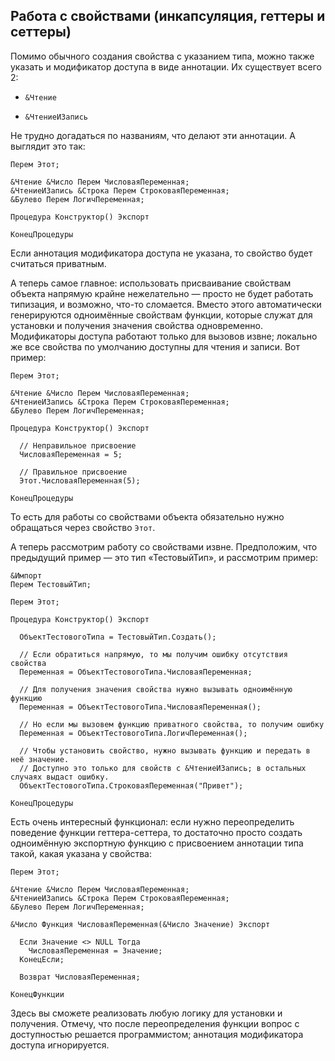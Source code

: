 ## Работа с свойствами (инкапсуляция, геттеры и сеттеры)

Помимо обычного создания свойства с указанием типа, можно также указать и модификатор доступа в виде аннотации. Их существует всего 2:

- `&Чтение`

- `&ЧтениеИЗапись`

Не трудно догадаться по названиям, что делают эти аннотации. А выглядит это так:

```bsl
Перем Этот;

&Чтение &Число Перем ЧисловаяПеременная;
&ЧтениеИЗапись &Строка Перем СтроковаяПеременная;
&Булево Перем ЛогичПеременная;

Процедура Конструктор() Экспорт

КонецПроцедуры
```

Если аннотация модификатора доступа не указана, то свойство будет считаться приватным.

А теперь самое главное: использовать присваивание свойствам объекта напрямую крайне нежелательно — просто не будет работать типизация, и возможно, что-то сломается. Вместо этого автоматически генерируются одноимённые свойствам функции, которые служат для установки и получения значения свойства одновременно. Модификаторы доступа работают только для вызовов извне; локально же все свойства по умолчанию доступны для чтения и записи. Вот пример:

```bsl
Перем Этот;

&Чтение &Число Перем ЧисловаяПеременная;
&ЧтениеИЗапись &Строка Перем СтроковаяПеременная;
&Булево Перем ЛогичПеременная;

Процедура Конструктор() Экспорт

  // Неправильное присвоение
  ЧисловаяПеременная = 5;

  // Правильное присвоение
  Этот.ЧисловаяПеременная(5);

КонецПроцедуры
```

То есть для работы со свойствами объекта обязательно нужно обращаться через свойство `Этот`.

А теперь рассмотрим работу со свойствами извне. Предположим, что предыдущий пример — это тип «ТестовыйТип», и рассмотрим пример:

```bsl
&Импорт
Перем ТестовыйТип;

Перем Этот;

Процедура Конструктор() Экспорт

  ОбъектТестовогоТипа = ТестовыйТип.Создать();

  // Если обратиться напрямую, то мы получим ошибку отсутствия свойства
  Переменная = ОбъектТестовогоТипа.ЧисловаяПеременная;

  // Для получения значения свойства нужно вызывать одноимённую функцию
  Переменная = ОбъектТестовогоТипа.ЧисловаяПеременная();

  // Но если мы вызовем функцию приватного свойства, то получим ошибку
  Переменная = ОбъектТестовогоТипа.ЛогичПеременная();

  // Чтобы установить свойство, нужно вызывать функцию и передать в неё значение.
  // Доступно это только для свойств с &ЧтениеИЗапись; в остальных случаях выдаст ошибку.
  ОбъектТестовогоТипа.СтроковаяПеременная("Привет");

КонецПроцедуры
```

Есть очень интересный функционал: если нужно переопределить поведение функции геттера-сеттера, то достаточно просто создать одноимённую экспортную функцию с присвоением аннотации типа такой, какая указана у свойства:

```bsl
Перем Этот;

&Чтение &Число Перем ЧисловаяПеременная;
&ЧтениеИЗапись &Строка Перем СтроковаяПеременная;
&Булево Перем ЛогичПеременная;

&Число Функция ЧисловаяПеременная(&Число Значение) Экспорт

  Если Значение <> NULL Тогда
    ЧисловаяПеременная = Значение;
  КонецЕсли;

  Возврат ЧисловаяПеременная;

КонецФункции
```

Здесь вы сможете реализовать любую логику для установки и получения. Отмечу, что после переопределения функции вопрос с доступностью решается программистом; аннотация модификатора доступа игнорируется.